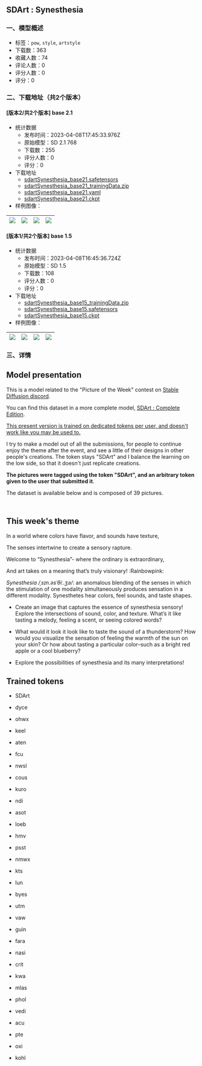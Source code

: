 ## SDArt : Synesthesia
### 一、模型概述

- 标签：`pow`, `style`, `artstyle`
- 下载数：363
- 收藏人数：74
- 评论人数：0
- 评分人数：0
- 评分：0

### 二、下载地址（共2个版本）

#### [版本2/共2个版本] base 2.1

- 统计数据
  - 发布时间：2023-04-08T17:45:33.976Z
  - 原始模型：SD 2.1 768
  - 下载数：255
  - 评分人数：0
  - 评分：0
- 下载地址
  - [sdartSynesthesia_base21.safetensors](https://civitai.com/api/download/models/40149)
  - [sdartSynesthesia_base21_trainingData.zip](https://civitai.com/api/download/models/40149?type=Training%20Data)
  - [sdartSynesthesia_base21.yaml](https://civitai.com/api/download/models/40149?type=Config&format=Other)
  - [sdartSynesthesia_base21.ckpt](https://civitai.com/api/download/models/40149?type=Model&format=PickleTensor&size=pruned&fp=fp16)
- 样例图像：

| <img src="https://image.civitai.com/xG1nkqKTMzGDvpLrqFT7WA/1159e585-45ed-40df-2256-60c5d5885200/width=450/444305.jpeg" /> | <img src="https://image.civitai.com/xG1nkqKTMzGDvpLrqFT7WA/3c7c4529-7b65-4746-684a-14b79514fd00/width=450/444300.jpeg" /> | <img src="https://image.civitai.com/xG1nkqKTMzGDvpLrqFT7WA/b8db197f-1cd9-4979-3339-ead53d41e900/width=450/444318.jpeg" /> | <img src="https://image.civitai.com/xG1nkqKTMzGDvpLrqFT7WA/147b0cbf-b7db-48a3-3326-ab26f6b3b600/width=450/444316.jpeg" /> |
| ---- | ---- | ---- | ---- |

#### [版本1/共2个版本] base 1.5

- 统计数据
  - 发布时间：2023-04-08T16:45:36.724Z
  - 原始模型：SD 1.5
  - 下载数：108
  - 评分人数：0
  - 评分：0
- 下载地址
  - [sdartSynesthesia_base15_trainingData.zip](https://civitai.com/api/download/models/40025?type=Training%20Data)
  - [sdartSynesthesia_base15.safetensors](https://civitai.com/api/download/models/40025)
  - [sdartSynesthesia_base15.ckpt](https://civitai.com/api/download/models/40025?type=Model&format=PickleTensor&size=pruned&fp=fp16)
- 样例图像：

| <img src="https://image.civitai.com/xG1nkqKTMzGDvpLrqFT7WA/20cd4870-bad9-40cf-5566-989e7af0b900/width=450/443210.jpeg" /> | <img src="https://image.civitai.com/xG1nkqKTMzGDvpLrqFT7WA/218cd84d-1d37-4a67-b092-3c4ca0173900/width=450/443213.jpeg" /> | <img src="https://image.civitai.com/xG1nkqKTMzGDvpLrqFT7WA/b692c8c1-8480-44ea-4b12-1175ed845e00/width=450/443211.jpeg" /> | <img src="https://image.civitai.com/xG1nkqKTMzGDvpLrqFT7WA/efe431a5-6f5e-42f6-0051-0b318a331200/width=450/443207.jpeg" /> |
| ---- | ---- | ---- | ---- |


### 三、详情
<h2>Model presentation</h2><p>This is a model related to the "Picture of the Week" contest on <a target="_blank" rel="ugc" href="https://discord.gg/stablediffusion">Stable Diffusion discord</a>.</p><p>You can find this dataset in a more complete model, <a target="_blank" rel="ugc" href="https://civitai.com/models/44230/sdart-complete-edition">SDArt : Complete Edition</a>.</p><p><u>This present version is trained on dedicated tokens per user, and doesn't work like you may be used to.</u></p><p></p><p>I try to make a model out of all the submissions, for people to continue enjoy the theme after the event, and see a little of their designs in other people's creations. The token stays "SDArt" and I balance the learning on the low side, so that it doesn't just replicate creations.</p><p></p><p><strong>The pictures were tagged using the token "SDArt", and an arbitrary token given to the user that submitted it</strong>.</p><p></p><p>The dataset is available below and is composed of 39 pictures.</p><h2><br /><strong>This week's theme</strong></h2><p>In a world where colors have flavor, and sounds have texture,</p><p>The senses intertwine to create a sensory rapture.</p><p>Welcome to “Synesthesia”- where the ordinary is extraordinary,</p><p>And art takes on a meaning that’s truly visionary! :Rainbowpink:</p><p><em>Synesthesia /ˌsɪn.əsˈθiː.ʒə/:</em> an anomalous blending of the senses in which the stimulation of one modality simultaneously produces sensation in a different modality. Synesthetes hear colors, feel sounds, and taste shapes.</p><ul><li><p>Create an image that captures the essence of synesthesia sensory! Explore the intersections of sound, color, and texture. What’s it like tasting a melody, feeling a scent, or seeing colored words?</p></li><li><p>What would it look it look like to taste the sound of a thunderstorm? How would you visualize the sensation of feeling the warmth of the sun on your skin? Or how about tasting a particular color–such as a bright red apple or a cool blueberry?</p></li><li><p>Explore the possibilities of synesthesia and its many interpretations!</p></li></ul><p></p><h2>Trained tokens</h2><ul><li><p>SDArt</p></li><li><p>dyce</p></li><li><p>ohwx</p></li><li><p>keel</p></li><li><p>aten</p></li><li><p>fcu</p></li><li><p>nwsl</p></li><li><p>cous</p></li><li><p>kuro</p></li><li><p>ndi</p></li><li><p>asot</p></li><li><p>loeb</p></li><li><p>hmv</p></li><li><p>psst</p></li><li><p>nmwx</p></li><li><p>kts</p></li><li><p>lun</p></li><li><p>byes</p></li><li><p>utm</p></li><li><p>vaw</p></li><li><p>guin</p></li><li><p>fara</p></li><li><p>nasi</p></li><li><p>crit</p></li><li><p>kwa</p></li><li><p>mlas</p></li><li><p>phol</p></li><li><p>vedi</p></li><li><p>acu</p></li><li><p>pte</p></li><li><p>oxi</p></li><li><p>kohl</p></li></ul>